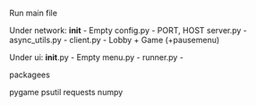 Run main file

Under network:
  __init__        - Empty
  config.py       - PORT, HOST
  server.py       - 
  async_utils.py  - 
  client.py       - Lobby + Game (+pausemenu)

Under ui:
  __init__.py     - Empty
  menu.py         -
  runner.py       -


packagees

pygame
psutil
requests
numpy
